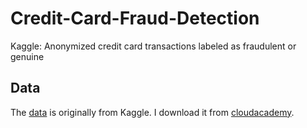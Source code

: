 # Credit-Card-Fraud-Detection
Kaggle: Anonymized credit card transactions labeled as fraudulent or genuine


## Data
The [data](https://clouda-datasets.s3.amazonaws.com/creditcard.csv.zip) is originally from Kaggle. I download it from [cloudacademy](https://github.com/cloudacademy/fraud-detection/blob/master/README.md).

